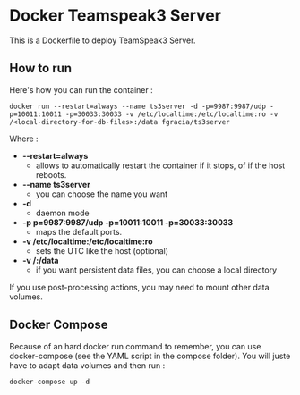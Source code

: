 # Docker Teamspeak3 Server

This is a Dockerfile to deploy TeamSpeak3 Server.

## How to run

Here's how you can run the container :


`` docker run --restart=always --name ts3server -d -p=9987:9987/udp -p=10011:10011 -p=30033:30033 -v /etc/localtime:/etc/localtime:ro -v /<local-directory-for-db-files>:/data fgracia/ts3server ``



Where :

- **--restart=always**
  - allows to automatically restart the container if it stops, of if the host reboots.
- **--name ts3server**
  - you can choose the name you want
- **-d**
  - daemon mode
- **-p p=9987:9987/udp -p=10011:10011 -p=30033:30033**
  - maps the default ports.
- **-v /etc/localtime:/etc/localtime:ro**
  - sets the UTC like the host (optional)
- **-v /<local-directory-for-db-files>:/data**
  - if you want persistent data files, you can choose a local directory

If you use post-processing actions, you may need to mount other data volumes.


## Docker Compose

Because of an hard docker run command to remember, you can use docker-compose (see the YAML script in the compose folder). 
You will juste have to adapt data volumes and then run :

`` docker-compose up -d ``

